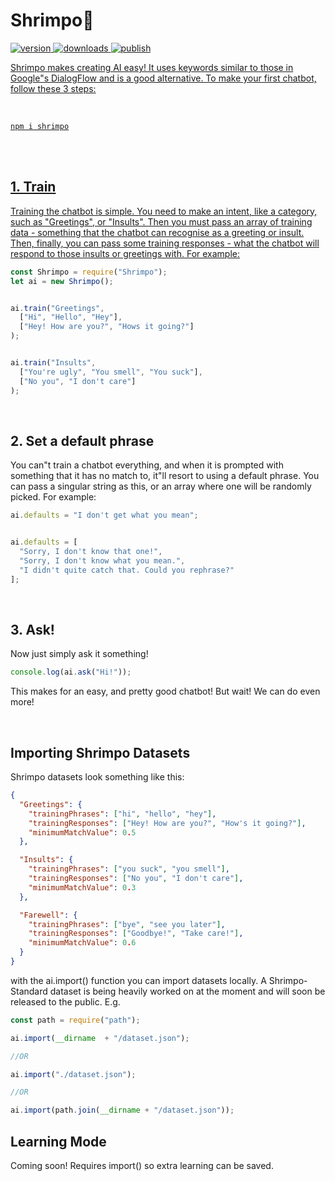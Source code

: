 # Shrimpo🍤

<a href="https://www.npmjs.com/package/shrimpo"><img src="https://img.shields.io/npm/v/shrimpo?style=flat&color=red&logo=npm&logoColor=white" alt="version" />
<a href="https://www.npmjs.com/package/shrimpo"><img src="https://img.shields.io/npm/dt/shrimpo?style=flat&color=blue&logo=docusign&logoColor=white" alt="downloads" />
<img src="https://github.com/polish-penguin-dev/Shrimpo/actions/workflows/publish.yml/badge.svg" alt="publish">

Shrimpo makes creating AI easy! It uses keywords similar to those in Google"s DialogFlow and is a good alternative. To make your first chatbot, follow these 3 steps:

<br>

```console
npm i shrimpo
```

<br><br>

## 1. Train

Training the chatbot is simple. You need to make an intent, like a category, such as "Greetings", or "Insults". Then you must pass an array of training data - something that the chatbot can recognise as a greeting or insult. Then, finally, you can pass some training responses - what the chatbot will respond to those insults or greetings with. For example:

```js
const Shrimpo = require("Shrimpo");
let ai = new Shrimpo();


ai.train("Greetings", 
  ["Hi", "Hello", "Hey"],
  ["Hey! How are you?", "Hows it going?"]
);


ai.train("Insults",
  ["You're ugly", "You smell", "You suck"],
  ["No you", "I don't care"]
);
```

<br>

## 2. Set a default phrase

You can"t train a chatbot everything, and when it is prompted with something that it has no match to, it"ll resort to using a default phrase. You can pass a singular string as this, or an array where one will be randomly picked. For example:

```js
ai.defaults = "I don't get what you mean";


ai.defaults = [
  "Sorry, I don't know that one!",
  "Sorry, I don't know what you mean.",
  "I didn't quite catch that. Could you rephrase?"
];
```

<br>

## 3. Ask!

Now just simply ask it something!

```js
console.log(ai.ask("Hi!"));
```

This makes for an easy, and pretty good chatbot! But wait! We can do even more!

<br>

## Importing Shrimpo Datasets

Shrimpo datasets look something like this:

```json
{
  "Greetings": {
    "trainingPhrases": ["hi", "hello", "hey"],
    "trainingResponses": ["Hey! How are you?", "How's it going?"],
    "minimumMatchValue": 0.5
  },

  "Insults": {
    "trainingPhrases": ["you suck", "you smell"],
    "trainingResponses": ["No you", "I don't care"],
    "minimumMatchValue": 0.3
  },

  "Farewell": {
    "trainingPhrases": ["bye", "see you later"],
    "trainingResponses": ["Goodbye!", "Take care!"],
    "minimumMatchValue": 0.6
  }
}
```

with the ai.import() function you can import datasets locally. A Shrimpo-Standard dataset is being heavily worked on at the moment and will soon be released to the public. E.g.

```js
const path = require("path");

ai.import(__dirname  + "/dataset.json");

//OR

ai.import("./dataset.json");

//OR

ai.import(path.join(__dirname + "/dataset.json"));
```

## Learning Mode

Coming soon! Requires import() so extra learning can be saved.
